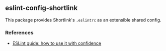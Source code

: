 ## eslint-config-shortlink

This package provides Shortlink's `.eslintrc` as an extensible shared config.

### References

- [ESLint guide: how to use it with confidence](https://z1.digital/blog/eslint-guide-how-to-use-it-with-confidence)
